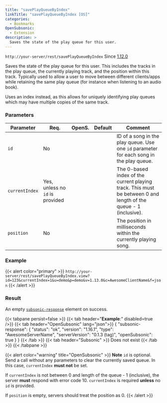 ```yaml
---
title: "savePlayQueueByIndex"
linkTitle: "savePlayQueueByIndex [OS]"
categories:
  - Bookmarks
OpenSubsonic:
  - Extension
description: >
  Saves the state of the play queue for this user.
---
```


`http://your-server/rest/savePlayQueueByIndex` Since [1.12.0](../../subsonic-versions)

Saves the state of the play queue for this user. This includes the tracks in the play queue, the currently playing track, and the position within this track. Typically used to allow a user to move between different clients/apps while retaining the same play queue (for instance when listening to an audio book).

Uses an index instead, as this allows for uniquely identifying play queues which may have multiple copies of the same track.

### Parameters

| Parameter      | Req.                             | OpenS. | Default | Comment                                                                                                         |
| -------------- | -------------------------------- | ------ | ------- | ----------------------------------------------------------------------------------------------------------------|
| `id`           | No                               |        |         | ID of a song in the play queue. Use one `id` parameter for each song in the play queue.                         |
| `currentIndex` | Yes, unless no `id` is provided  |        |         | The 0-based index of the current playing track. This must be between 0 and length of the queue - 1 (inclusive). |
| `position`     | No                               |        |         | The position in milliseconds within the currently playing song.                                                 |

### Example

{{< alert color="primary" >}} `http://your-server/rest/savePlayQueueByIndex.view?id=123&currentIndex=1&u=demo&p=demo&v=1.13.0&c=AwesomeClientName&f=json` {{< /alert >}}

### Result

An empty [`subsonic-response`](../../responses/subsonic-response) element on success.

{{< tabpane persist=false >}}
{{< tab header="**Example**:" disabled=true />}}
{{< tab header="OpenSubsonic" lang="json">}}
{
  "subsonic-response": {
    "status": "ok",
    "version": "1.16.1",
    "type": "AwesomeServerName",
    "serverVersion": "0.1.3 (tag)",
    "openSubsonic": true
  }
}
{{< /tab >}}
{{< tab header="Subsonic" >}}
Does not exist
{{< /tab >}}
{{< /tabpane >}}

{{< alert color="warning" title="OpenSubsonic" >}}
**Note** `id` is optional. Send a call without any parameters to clear the currently saved queue.
In this case, `currentIndex` **must not** be set.

If `currentIndex` is not between 0 and length of the queue - 1 (inclusive), the server **must** respond with error code 10.
`currentIndex` is required **unless** no `id` is provided.

If `position` is empty, servers should treat the position as 0.
{{< /alert >}}
